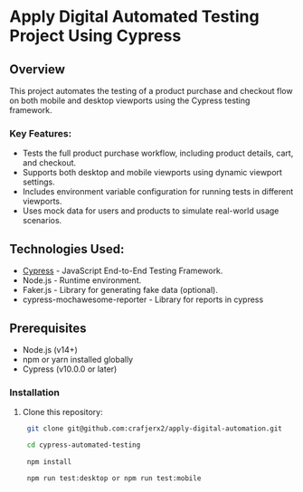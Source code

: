 # Apply Digital Automated Testing Project Using Cypress

## Overview
This project automates the testing of a product purchase and checkout flow on both mobile and desktop viewports using the Cypress testing framework.

### Key Features:
- Tests the full product purchase workflow, including product details, cart, and checkout.
- Supports both desktop and mobile viewports using dynamic viewport settings.
- Includes environment variable configuration for running tests in different viewports.
- Uses mock data for users and products to simulate real-world usage scenarios.

## Technologies Used:
- [Cypress](https://www.cypress.io/) - JavaScript End-to-End Testing Framework.
- Node.js - Runtime environment.
- Faker.js - Library for generating fake data (optional).
- cypress-mochawesome-reporter - Library for reports in cypress

## Prerequisites
- Node.js (v14+)
- npm or yarn installed globally
- Cypress (v10.0.0 or later)

### Installation

1. Clone this repository:
   ```bash
    git clone git@github.com:crafjerx2/apply-digital-automation.git

    cd cypress-automated-testing
    
    npm install

    npm run test:desktop or npm run test:mobile

    ```



